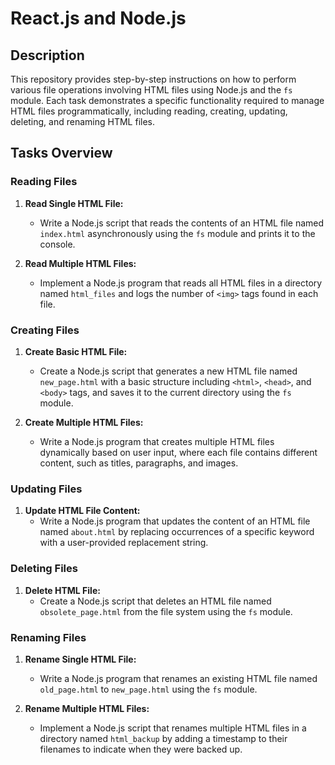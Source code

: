 # React.js and Node.js

## Description
This repository provides step-by-step instructions on how to perform various file operations involving HTML files using Node.js and the `fs` module. Each task demonstrates a specific functionality required to manage HTML files programmatically, including reading, creating, updating, deleting, and renaming HTML files.

## Tasks Overview

### Reading Files
1. **Read Single HTML File:**
   - Write a Node.js script that reads the contents of an HTML file named `index.html` asynchronously using the `fs` module and prints it to the console.

2. **Read Multiple HTML Files:**
   - Implement a Node.js program that reads all HTML files in a directory named `html_files` and logs the number of `<img>` tags found in each file.

### Creating Files
1. **Create Basic HTML File:**
   - Create a Node.js script that generates a new HTML file named `new_page.html` with a basic structure including `<html>`, `<head>`, and `<body>` tags, and saves it to the current directory using the `fs` module.

2. **Create Multiple HTML Files:**
   - Write a Node.js program that creates multiple HTML files dynamically based on user input, where each file contains different content, such as titles, paragraphs, and images.

### Updating Files
1. **Update HTML File Content:**
   - Write a Node.js program that updates the content of an HTML file named `about.html` by replacing occurrences of a specific keyword with a user-provided replacement string.

### Deleting Files
1. **Delete HTML File:**
   - Create a Node.js script that deletes an HTML file named `obsolete_page.html` from the file system using the `fs` module.

### Renaming Files
1. **Rename Single HTML File:**
   - Write a Node.js program that renames an existing HTML file named `old_page.html` to `new_page.html` using the `fs` module.

2. **Rename Multiple HTML Files:**
   - Implement a Node.js script that renames multiple HTML files in a directory named `html_backup` by adding a timestamp to their filenames to indicate when they were backed up.
